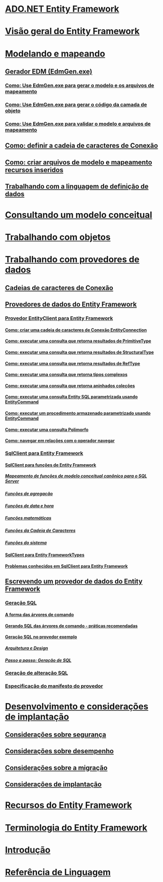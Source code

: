 # [ADO.NET Entity Framework](index.md)
# [Visão geral do Entity Framework](overview.md)
# [Modelando e mapeando](modeling-and-mapping.md)
## [Gerador EDM (EdmGen.exe)](edm-generator-edmgen-exe.md)
### [Como: Use EdmGen.exe para gerar o modelo e os arquivos de mapeamento](how-to-use-edmgen-exe-to-generate-the-model-and-mapping-files.md)
### [Como: Use EdmGen.exe para gerar o código da camada de objeto](how-to-use-edmgen-exe-to-generate-object-layer-code.md)
### [Como: Use EdmGen.exe para validar o modelo e arquivos de mapeamento](how-to-use-edmgen-exe-to-validate-model-and-mapping-files.md)
## [Como: definir a cadeia de caracteres de Conexão](how-to-define-the-connection-string.md)
## [Como: criar arquivos de modelo e mapeamento recursos inseridos](how-to-make-model-and-mapping-files-embedded-resources.md)
## [Trabalhando com a linguagem de definição de dados](working-with-data-definition-language.md)
# [Consultando um modelo conceitual](querying-a-conceptual-model.md)
# [Trabalhando com objetos](working-with-objects.md)
# [Trabalhando com provedores de dados](working-with-data-providers.md)
## [Cadeias de caracteres de Conexão](connection-strings.md)
## [Provedores de dados do Entity Framework](data-providers.md)
### [Provedor EntityClient para Entity Framework](entityclient-provider-for-the-entity-framework.md)
#### [Como: criar uma cadeia de caracteres de Conexão EntityConnection](how-to-build-an-entityconnection-connection-string.md)
#### [Como: executar uma consulta que retorna resultados de PrimitiveType](how-to-execute-a-query-that-returns-primitivetype-results.md)
#### [Como: executar uma consulta que retorna resultados de StructuralType](how-to-execute-a-query-that-returns-structuraltype-results.md)
#### [Como: executar uma consulta que retorna resultados de RefType](how-to-execute-a-query-that-returns-reftype-results.md)
#### [Como: executar uma consulta que retorna tipos complexos](how-to-execute-a-query-that-returns-complex-types.md)
#### [Como: executar uma consulta que retorna aninhados coleções](how-to-execute-a-query-that-returns-nested-collections.md)
#### [Como: executar uma consulta Entity SQL parametrizada usando EntityCommand](how-to-execute-a-parameterized-entity-sql-query-using-entitycommand.md)
#### [Como: executar um procedimento armazenado parametrizado usando EntityCommand](how-to-execute-a-parameterized-stored-procedure-using-entitycommand.md)
#### [Como: executar uma consulta Polimorfo](how-to-execute-a-polymorphic-query.md)
#### [Como: navegar em relações com o operador navegar](how-to-navigate-relationships-with-the-navigate-operator.md)
### [SqlClient para Entity Framework](sqlclient-for-the-entity-framework.md)
#### [SqlClient para funções de Entity Framework](sqlclient-for-ef-functions.md)
##### [Mapeamento de funções de modelo conceitual canônico para o SQL Server](conceptual-model-canonical-to-sql-server-functions-mapping.md)
##### [Funções de agregação](aggregate-functions-sqlclient-for-entity-framework.md)
##### [Funções de data e hora](date-and-time-functions.md)
##### [Funções matemáticas](mathematical-functions.md)
##### [Funções da Cadeia de Caracteres](string-functions.md)
##### [Funções do sistema](system-functions.md)
#### [SqlClient para Entity FrameworkTypes](sqlclient-for-ef-types.md)
#### [Problemas conhecidos em SqlClient para Entity Framework](known-issues-in-sqlclient-for-entity-framework.md)
## [Escrevendo um provedor de dados do Entity Framework](writing-an-ef-data-provider.md)
### [Geração SQL](sql-generation.md)
#### [A forma das árvores de comando](the-shape-of-the-command-trees.md)
#### [Gerando SQL das árvores de comando - práticas recomendadas](generating-sql-from-command-trees-best-practices.md)
#### [Geração SQL no provedor exemplo](sql-generation-in-the-sample-provider.md)
##### [Arquitetura e Design](architecture-and-design.md)
##### [Passo a passo: Geração de SQL](walkthrough-sql-generation.md)
### [Geração de alteração SQL](modification-sql-generation.md)
### [Especificação do manifesto do provedor](provider-manifest-specification.md)
# [Desenvolvimento e considerações de implantação](development-and-deployment-considerations.md)
## [Considerações sobre segurança](security-considerations.md)
## [Considerações sobre desempenho](performance-considerations.md)
## [Considerações sobre a migração](migration-considerations.md)
## [Considerações de implantação](deployment-considerations.md)
# [Recursos do Entity Framework](resources.md)
# [Terminologia do Entity Framework](terminology.md)
# [Introdução](getting-started.md)
# [Referência de Linguagem](language-reference/)
